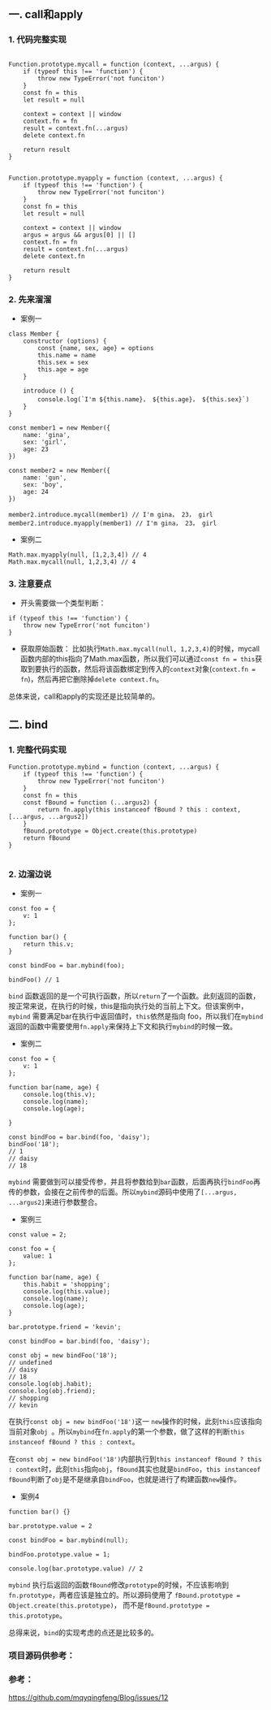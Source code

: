 
## 一. call和apply

### 1. 代码完整实现

```

Function.prototype.mycall = function (context, ...argus) {
    if (typeof this !== 'function') {
        throw new TypeError('not funciton')
    }
    const fn = this
    let result = null

    context = context || window
    context.fn = fn
    result = context.fn(...argus)
    delete context.fn
    
    return result
}


Function.prototype.myapply = function (context, ...argus) {
    if (typeof this !== 'function') {
        throw new TypeError('not funciton')
    }
    const fn = this
    let result = null

    context = context || window
    argus = argus && argus[0] || []
    context.fn = fn
    result = context.fn(...argus)
    delete context.fn
    
    return result
}
```

### 2. 先来溜溜

* 案例一
```
class Member {
    constructor (options) {
        const {name, sex, age} = options
        this.name = name
        this.sex = sex
        this.age = age
    }

    introduce () {
        console.log(`I'm ${this.name}， ${this.age}， ${this.sex}`)
    }
}

const member1 = new Member({
    name: 'gina',
    sex: 'girl',
    age: 23
})

const member2 = new Member({
    name: 'gun',
    sex: 'boy',
    age: 24
})

member2.introduce.mycall(member1) // I'm gina， 23， girl
member2.introduce.myapply(member1) // I'm gina， 23， girl

```

* 案例二
```
Math.max.myapply(null, [1,2,3,4]) // 4
Math.max.mycall(null, 1,2,3,4) // 4
```


### 3. 注意要点

* 开头需要做一个类型判断：
```
if (typeof this !== 'function') {
    throw new TypeError('not funciton')
}
```
* 获取原始函数： 比如执行```Math.max.mycall(null, 1,2,3,4)```的时候，mycall函数内部的this指向了Math.max函数，所以我们可以通过```const fn = this```获取到要执行的函数，然后将该函数绑定到传入的```context```对象(```context.fn = fn```)，然后再把它删除掉```delete context.fn```。


总体来说，call和apply的实现还是比较简单的。


## 二. bind

### 1. 完整代码实现
```
Function.prototype.mybind = function (context, ...argus) {
    if (typeof this !== 'function') {
        throw new TypeError('not funciton')
    }
    const fn = this
    const fBound = function (...argus2) {
        return fn.apply(this instanceof fBound ? this : context, [...argus, ...argus2])
    }
    fBound.prototype = Object.create(this.prototype)
    return fBound
}


```


### 2. 边溜边说
* 案例一
```
const foo = {
    v: 1
};

function bar() {
    return this.v;
}

const bindFoo = bar.mybind(foo);

bindFoo() // 1
```

```bind``` 函数返回的是一个可执行函数，所以```return```了一个函数。此刻返回的函数，按正常来说，在执行的时候，this是指向执行处的当前上下文。但该案例中，
```mybind``` 需要满足bar在执行中返回值时，```this```依然是指向 foo，所以我们在```mybind```返回的函数中需要使用```fn.apply```来保持上下文和执行```mybind```的时候一致。

* 案例二
```
const foo = {
    v: 1
};

function bar(name, age) {
    console.log(this.v);
    console.log(name);
    console.log(age);

}

const bindFoo = bar.bind(foo, 'daisy');
bindFoo('18');
// 1
// daisy
// 18
```
```mybind``` 需要做到可以接受传参，并且将参数给到```bar```函数，后面再执行```bindFoo```再传的参数，会接在之前传参的后面。所以```mybind```源码中使用了```[...argus, ...argus2]```来进行参数整合。

* 案例三
```
const value = 2;

const foo = {
    value: 1
};

function bar(name, age) {
    this.habit = 'shopping';
    console.log(this.value);
    console.log(name);
    console.log(age);
}

bar.prototype.friend = 'kevin';

const bindFoo = bar.bind(foo, 'daisy');

const obj = new bindFoo('18');
// undefined
// daisy
// 18
console.log(obj.habit);
console.log(obj.friend);
// shopping
// kevin
```

在执行```const obj = new bindFoo('18')```这一 ```new```操作的时候，此刻```this```应该指向当前对象```obj ```。所以```mybind```在```fn.apply```的第一个参数，做了这样的判断```this instanceof fBound ? this : context```。

在```const obj = new bindFoo('18')```内部执行到```this instanceof fBound ? this : context```时，此刻```this```指向```obj```，```fBound```其实也就是```bindFoo```，```this instanceof fBound```判断了```obj```是不是继承自```bindFoo```，也就是进行了构建函数```new```操作。

* 案例4

```
function bar() {}

bar.prototype.value = 2

const bindFoo = bar.mybind(null);

bindFoo.prototype.value = 1;

console.log(bar.prototype.value) // 2

```

```mybind``` 执行后返回的函数```fBound```修改```prototype```的时候，不应该影响到```fn.prototype```，两者应该是独立的。所以源码使用了 ```fBound.prototype = Object.create(this.prototype)```， 而不是```fBound.prototype = this.prototype```。


总得来说，```bind```的实现考虑的点还是比较多的。

### 项目源码供参考：



### 参考：
https://github.com/mqyqingfeng/Blog/issues/12
